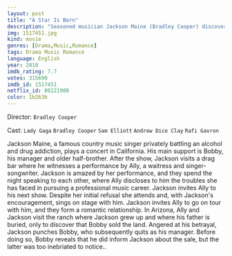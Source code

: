 ```yaml
---
layout: post
title: "A Star Is Born"
description: "Seasoned musician Jackson Maine (Bradley Cooper) discovers-and falls in love with-struggling artist Ally (Gaga). She has just about given up on her dream to make it big as a singer - until Jack coaxes her into the spotlight. But even as Ally's career takes off, the personal side of their relationship is breaking down, as Jack fights an ongoing battle with his own internal demons..."
img: 1517451.jpg
kind: movie
genres: [Drama,Music,Romance]
tags: Drama Music Romance 
language: English
year: 2018
imdb_rating: 7.7
votes: 315690
imdb_id: 1517451
netflix_id: 80221908
color: 1b263b
---
```

Director: `Bradley Cooper`  

Cast: `Lady Gaga` `Bradley Cooper` `Sam Elliott` `Andrew Dice Clay` `Rafi Gavron` 

Jackson Maine, a famous country music singer privately battling an alcohol and drug addiction, plays a concert in California. His main support is Bobby, his manager and older half-brother. After the show, Jackson visits a drag bar where he witnesses a performance by Ally, a waitress and singer-songwriter. Jackson is amazed by her performance, and they spend the night speaking to each other, where Ally discloses to him the troubles she has faced in pursuing a professional music career. Jackson invites Ally to his next show. Despite her initial refusal she attends and, with Jackson's encouragement, sings on stage with him. Jackson invites Ally to go on tour with him, and they form a romantic relationship. In Arizona, Ally and Jackson visit the ranch where Jackson grew up and where his father is buried, only to discover that Bobby sold the land. Angered at his betrayal, Jackson punches Bobby, who subsequently quits as his manager. Before doing so, Bobby reveals that he did inform Jackson about the sale, but the latter was too inebriated to notice..